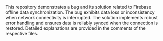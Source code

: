 This repository demonstrates a bug and its solution related to Firebase offline data synchronization.  The bug exhibits data loss or inconsistency when network connectivity is interrupted. The solution implements robust error handling and ensures data is reliably synced when the connection is restored.  Detailed explanations are provided in the comments of the respective files.
